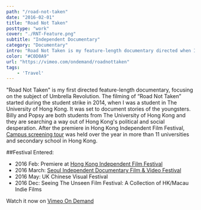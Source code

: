```yaml
---
path: "/road-not-taken"
date: "2016-02-01"
title: "Road Not Taken"
posttype: "work"
cover: "./RNT-Feature.png"
subtitle: "Independent Documentary"
category: "Documentary"
intro: "Road Not Taken is my feature-length documentary directed when I was in college."
color: "#C0D0A9"
url: "https://vimeo.com/ondemand/roadnottaken"
tags: 
    - 'Travel'
---
```


"Road Not Taken" is my first directed feature-length documentary, focusing on the subject of Umbrella Revolution. The filming of “Road Not Taken” started during the student strike in 2014, when I was a student in The University of Hong Kong. It was set to document stories of the youngsters. Billy and Popsy are both students from The University of Hong Kong and they are searching a way out of Hong Kong's political and social desperation. After the premiere in Hong Kong Independent Film Festival, [Campus screening tour](https://www.facebook.com/pg/outfocuspro/photos/?tab=album&album_id=1729950780613724) was held over the year in more than 11 universities and secondary school in Hong Kong.

##Festival Entered:
- 2016 Feb: Premiere at [Hong Kong Independent Film Festival](http://www.hkindieff.hk/2016/HKUmbrella.html)
- 2016 March: [Seoul Independent Documentary Film & Video Festival](http://www.sidof.org/eng/program/history.php?mv_idx=1300&page=1&size=10&archive_year=2016&archive_tab=program&cate_idx=76&pro_idx=)
- 2016 May: UK Chinese Visual Festival 
- 2016 Dec:  Seeing The Unseen Film Festival: A Collection of HK/Macau Indie Films

Watch it now on [Vimeo On Demand](https://vimeo.com/ondemand/roadnottaken) 